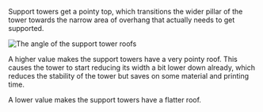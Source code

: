 Support towers get a pointy top, which transitions the wider pillar of the tower towards the narrow area of overhang that actually needs to get supported.

![The angle of the support tower roofs](../../../articles/images/support_use_towers.svg)

A higher value makes the support towers have a very pointy roof. This causes the tower to start reducing its width a bit lower down already, which reduces the stability of the tower but saves on some material and printing time.

A lower value makes the support towers have a flatter roof.